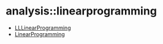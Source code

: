 # analysis::linearprogramming


   * [LLLinearProgramming](Library/analysis/linearprogramming/LLLinearProgramming.md)
   * [LinearProgramming](Library/analysis/linearprogramming/LinearProgramming.md)